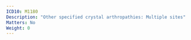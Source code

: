```yaml
---
ICD10: M1180
Description: "Other specified crystal arthropathies: Multiple sites"
Matters: No
Weight: 0
---
```

